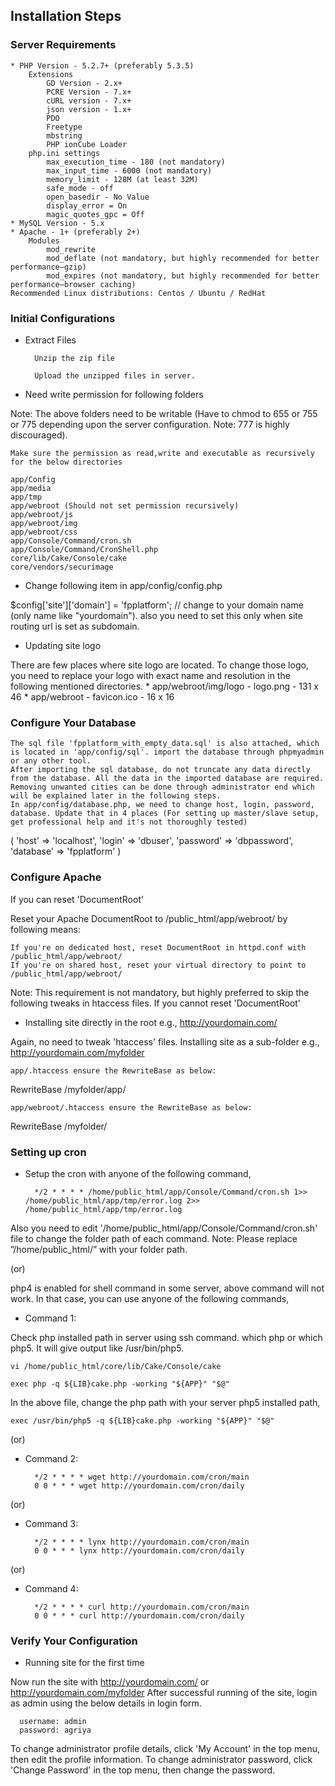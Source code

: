 Installation Steps
------------------

### Server Requirements

    * PHP Version - 5.2.7+ (preferably 5.3.5)
        Extensions
            GD Version - 2.x+
            PCRE Version - 7.x+
            cURL version - 7.x+
            json version - 1.x+
            PDO
            Freetype
            mbstring
            PHP ionCube Loader
        php.ini settings
            max_execution_time - 180 (not mandatory)
            max_input_time - 6000 (not mandatory)
            memory_limit - 128M (at least 32M)
            safe_mode - off
            open_basedir - No Value
            display_error = On
            magic_quotes_gpc = Off
    * MySQL Version - 5.x
    * Apache - 1+ (preferably 2+)
        Modules
            mod_rewrite
            mod_deflate (not mandatory, but highly recommended for better performance–gzip)
            mod_expires (not mandatory, but highly recommended for better performance–browser caching)
    Recommended Linux distributions: Centos / Ubuntu / RedHat

### Initial Configurations

* Extract Files

		Unzip the zip file

		Upload the unzipped files in server.

* Need write permission for following folders

Note: The above folders need to be writable (Have to chmod to 655 or 755 or 775 depending upon the server configuration. Note: 777 is highly discouraged).

    Make sure the permission as read,write and executable as recursively for the below directories

    app/Config
    app/media
    app/tmp
    app/webroot (Should not set permission recursively)
    app/webroot/js
    app/webroot/img
    app/webroot/css
    app/Console/Command/cron.sh
    app/Console/Command/CronShell.php
    core/lib/Cake/Console/cake
    core/vendors/securimage

* Change following item in app/config/config.php

$config['site']['domain'] = 'fpplatform'; // change to your domain name (only name like "yourdomain"). also you need to set this only when site routing url is set as subdomain.

* Updating site logo

There are few places where site logo are located. To change those logo, you need to replace your logo with exact name and resolution in the following mentioned directories.
		* app/webroot/img/logo        - logo.png            - 131 x 46
		* app/webroot                 - favicon.ico         - 16 x 16

### Configure Your Database

    The sql file 'fpplatform_with_empty_data.sql' is also attached, which is located in 'app/config/sql'. import the database through phpmyadmin or any other tool.
    After importing the sql database, do not truncate any data directly from the database. All the data in the imported database are required. Removing unwanted cities can be done through administrator end which will be explained later in the following steps.
    In app/config/database.php, we need to change host, login, password, database. Update that in 4 places (For setting up master/slave setup, get professional help and it's not thoroughly tested)

(
  'host' => 'localhost',
  'login' => 'dbuser',
  'password' => 'dbpassword',
  'database' => 'fpplatform'
)

### Configure Apache

If you can reset 'DocumentRoot'

Reset your Apache DocumentRoot to /public_html/app/webroot/ by following means:

    If you're on dedicated host, reset DocumentRoot in httpd.conf with /public_html/app/webroot/
    If you're on shared host, reset your virtual directory to point to /public_html/app/webroot/

Note: This requirement is not mandatory, but highly preferred to skip the following tweaks in htaccess files.
If you cannot reset 'DocumentRoot'

* Installing site directly in the root e.g., http://yourdomain.com/

Again, no need to tweak 'htaccess' files.
Installing site as a sub-folder e.g., http://yourdomain.com/myfolder

    app/.htaccess ensure the RewriteBase as below:

RewriteBase    /myfolder/app/

    app/webroot/.htaccess ensure the RewriteBase as below:

RewriteBase	/myfolder/

### Setting up cron

* Setup the cron with anyone of the following command,

		*/2 * * * * /home/public_html/app/Console/Command/cron.sh 1>> /home/public_html/app/tmp/error.log 2>> /home/public_html/app/tmp/error.log

Also you need to edit '/home/public_html/app/Console/Command/cron.sh' file to change the folder path of each command. Note: Please replace ”/home/public_html/” with your folder path.

(or)

php4 is enabled for shell command in some server, above command will not work. In that case, you can use anyone of the following commands,

* Command 1:

Check php installed path in server using ssh command. which php or which php5. It will give output like /usr/bin/php5.

	vi /home/public_html/core/lib/Cake/Console/cake
 
	exec php -q ${LIB}cake.php -working "${APP}" "$@"

In the above file, change the php path with your server php5 installed path,

	exec /usr/bin/php5 -q ${LIB}cake.php -working "${APP}" "$@"

(or)

* Command 2:

		*/2 * * * * wget http://yourdomain.com/cron/main
		0 0 * * * wget http://yourdomain.com/cron/daily

(or)

* Command 3:

		*/2 * * * * lynx http://yourdomain.com/cron/main
		0 0 * * * lynx http://yourdomain.com/cron/daily

(or)

* Command 4:

		*/2 * * * * curl http://yourdomain.com/cron/main
		0 0 * * * curl http://yourdomain.com/cron/daily

### Verify Your Configuration

* Running site for the first time

Now run the site with http://yourdomain.com/ or http://yourdomain.com/myfolder
After successful running of the site, login as admin using the below details in login form.

      username: admin
      password: agriya

To change administrator profile details, click 'My Account' in the top menu, then edit the profile information.
To change administrator password, click 'Change Password' in the top menu, then change the password.

